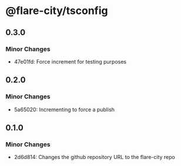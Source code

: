 # @flare-city/tsconfig

## 0.3.0

### Minor Changes

- 47e01fd: Force increment for testing purposes

## 0.2.0

### Minor Changes

- 5a65020: Incrementing to force a publish

## 0.1.0

### Minor Changes

- 2d6d814: Changes the github repository URL to the flare-city repo

